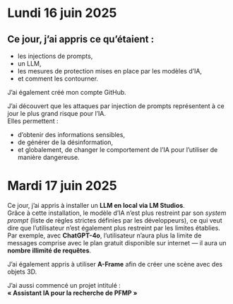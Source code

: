 # Lundi 16 juin 2025

## Ce jour, j’ai appris ce qu’étaient :

- les injections de prompts,
- un LLM,
- les mesures de protection mises en place par les modèles d’IA,
- et comment les contourner.

J’ai également créé mon compte GitHub.

J’ai découvert que les attaques par injection de prompts représentent à ce jour le plus grand risque pour l’IA.  
Elles permettent :

- d’obtenir des informations sensibles,  
- de générer de la désinformation,  
- et globalement, de changer le comportement de l’IA pour l’utiliser de manière dangereuse.

# Mardi 17 juin 2025

Ce jour, j’ai appris à installer un **LLM en local via LM Studios**.  
Grâce à cette installation, le modèle d’IA n’est plus restreint par son *system prompt* (liste de règles strictes définies par les développeurs), ce qui veut dire que l’utilisateur n’est également plus restreint par les limites établies.  
Par exemple, avec **ChatGPT-4o**, l’utilisateur n’aura plus la limite de messages comprise avec le plan gratuit disponible sur internet — il aura un **nombre illimité de requêtes**.

J’ai également appris à utiliser **A-Frame** afin de créer une scène avec des objets 3D.

J’ai aussi commencé un projet intitulé :  
**« Assistant IA pour la recherche de PFMP »**

